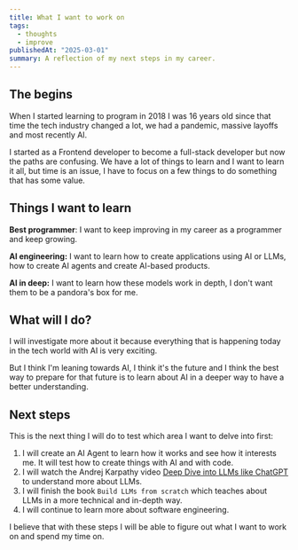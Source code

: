 ```yaml
---
title: What I want to work on
tags:
  - thoughts
  - improve
publishedAt: "2025-03-01"
summary: A reflection of my next steps in my career.
---
```


## The begins

When I started learning to program in 2018 I was 16 years old since that time the tech industry changed a lot, we had a pandemic, massive layoffs and most recently AI.

I started as a Frontend developer to become a full-stack developer but now the paths are confusing. We have a lot of things to learn and I want to learn it all, but time is an issue, I have to focus on a few things to do something that has some value.

## Things I want to learn

**Best programmer**: I want to keep improving in my career as a programmer and keep growing.

**AI engineering:** I want to learn how to create applications using AI or LLMs, how to create AI agents and create AI-based products.

**AI in deep:** I want to learn how these models work in depth, I don't want them to be a pandora's box for me.

## What will I do?

I will investigate more about it because everything that is happening today in the tech world with AI is very exciting.

But I think I'm leaning towards AI, I think it's the future and I think the best way to prepare for that future is to learn about AI in a deeper way to have a better understanding.

## Next steps

This is the next thing I will do to test which area I want to delve into first:

1. I will create an AI Agent to learn how it works and see how it interests me. It will test how to create things with AI and with code.
2. I will watch the Andrej Karpathy video [Deep Dive into LLMs like ChatGPT](https://www.youtube.com/watch?v=7xTGNNLPyMI&t=3745s&ab_channel=AndrejKarpathy) to understand more about LLMs.
3. I will finish the book `Build LLMs from scratch` which teaches about LLMs in a more technical and in-depth way.
4. I will continue to learn more about software engineering.

I believe that with these steps I will be able to figure out what I want to work on and spend my time on.
